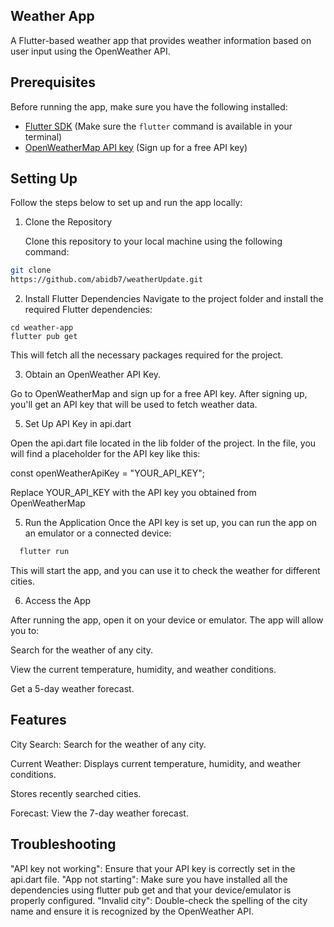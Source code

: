 ## Weather App

   A Flutter-based weather app that provides weather information based on user input using the OpenWeather API.

## Prerequisites

   Before running the app, make sure you have the following installed:

- [Flutter SDK](https://flutter.dev/docs/get-started/install) (Make sure the `flutter` command is available in your terminal)
- [OpenWeatherMap API key](https://openweathermap.org/api) (Sign up for a free API key)

## Setting Up

   Follow the steps below to set up and run the app locally:

1. Clone the Repository

   Clone this repository to your local machine using the following command:

```bash
git clone
https://github.com/abidb7/weatherUpdate.git
```
2. Install Flutter Dependencies
   Navigate to the project folder and install the required Flutter dependencies:

```
cd weather-app
flutter pub get
```
   This will fetch all the necessary packages required for the project.

3. Obtain an OpenWeather API Key.
   
  Go to OpenWeatherMap and sign up for a free API key.
  After signing up, you'll get an API key that will be used to fetch weather data.
 
5. Set Up API Key in api.dart
   
  Open the api.dart file located in the lib folder of the project.
  In the file, you will find a placeholder for the API key like this:
  
  const  openWeatherApiKey = "YOUR_API_KEY";
  
  Replace YOUR_API_KEY with the API key you obtained from OpenWeatherMap

5. Run the Application
   Once the API key is set up, you can run the app on an emulator or a connected device:
  ```bash
    flutter run
  ```
   This will start the app, and you can use it to check the weather for different cities.

6. Access the App
   
  After running the app, open it on your device or emulator. The app will allow you to:
  
  Search for the weather of any city.
  
  View the current temperature, humidity, and weather conditions.
  
  Get a 5-day weather forecast.

## Features

  City Search: Search for the weather of any city.
  
  Current Weather: Displays current temperature, humidity, and weather conditions.
  
  Stores recently searched cities.
  
  Forecast: View the 7-day weather forecast.

## Troubleshooting

  "API key not working": Ensure that your API key is correctly set in the api.dart file.
  "App not starting": Make sure you have installed all the dependencies using flutter pub get and that your device/emulator is properly configured.
  "Invalid city": Double-check the spelling of the city name and ensure it is recognized by the OpenWeather API.






